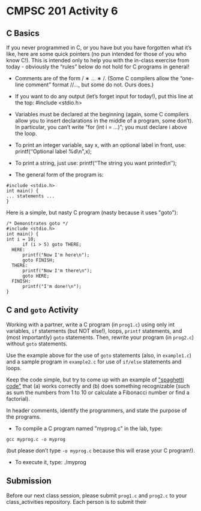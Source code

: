 # CMPSC 201 Activity 6

## C Basics

If you never programmed in C, or you have but you have forgotten what it’s like, here are some quick pointers (no pun intended for those of you who know C!). This is intended only to help you with the in-class exercise from today - obviously the “rules” below do not hold for C programs in general!

- Comments are of the form / ∗ ... ∗ /. (Some C compilers allow the “one-line comment” format //..., but some do not. Ours does.)

- If you want to do any output (let’s forget input for today!), put this line at the top: #include <stdio.h>

- Variables must be declared at the beginning (again, some C compilers allow you to insert declarations in the middle of a program, some don’t). In particular, you can’t write “for (int i = ...)”; you must declare i above the loop.

- To print an integer variable, say x, with an optional label in front, use: printf(‘‘Optional label %d\n",x);

- To print a string, just use:
printf(‘‘The string you want printed\n’’);

- The general form of the program is: 
```
#include <stdio.h>
int main() {
... statements ...
}
```

Here is a simple, but nasty C program (nasty because it uses "goto"):

```
/* Demonstrates goto */ 
#include <stdio.h>
int main() {
int i = 10;
      if (i > 5) goto THERE;
  HERE:
      printf("Now I'm here\n");
      goto FINISH;
  THERE:
      printf("Now I'm there\n");
      goto HERE;
  FINISH:
      printf("I'm done!\n");
}
```

## C and `goto` Activity

Working with a partner, write a C program (in `prog1.c`) using only int variables, `if` statements (but NOT else!), loops, `printf` statements, and (most importantly) `goto` statements. Then, rewrite your program (in `prog2.c`) without `goto` statements.

Use the example above for the use of `goto` statements (also, in `example1.c`) and a sample program in `example2.c` for use of `if/else` statements and loops. 

Keep the code simple, but try to come up with an example of ["spaghetti code"](https://en.wikipedia.org/wiki/Spaghetti_code) that (a) works correctly and (b) does something recognizable (such as sum the numbers from 1 to 10 or calculate a Fibonacci number or find a factorial).

In header comments, identify the programmers, and state the purpose of the programs.

- To compile a C program named "myprog.c" in the lab, type:

`gcc myprog.c -o myprog`

(but please don’t type `-o myprog.c` because this will erase your C program!).

- To execute it, type: ./myprog

## Submission

Before our next class session, please submit `prog1.c` and `prog2.c` to your class_activities repository. Each person is to
submit their  
      